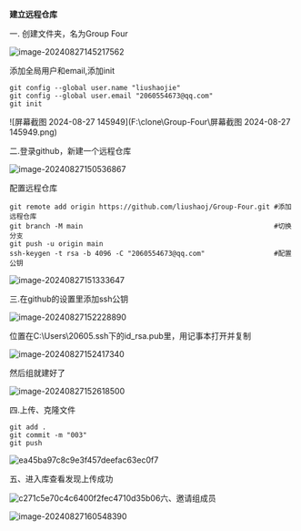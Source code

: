 **建立远程仓库**

一. 创建文件夹，名为Group Four

![image-20240827145217562](F:\clone\Group-Four\image-20240827145217562.png)

添加全局用户和email,添加init

```
git config --global user.name "liushaojie"
git config --global user.email "2060554673@qq.com"
git init
```

![屏幕截图 2024-08-27 145949](F:\clone\Group-Four\屏幕截图 2024-08-27 145949.png)

二.登录github，新建一个远程仓库

![image-20240827150536867](F:\clone\Group-Four\image-20240827150536867.png)

配置远程仓库

```
git remote add origin https://github.com/liushaoj/Group-Four.git #添加远程仓库
git branch -M main                                               #切换分支
git push -u origin main
ssh-keygen -t rsa -b 4096 -C "2060554673@qq.com"                 #配置公钥
```

![image-20240827151333647](F:\clone\Group-Four\image-20240827151333647.png)

三.在github的设置里添加ssh公钥

![image-20240827152228890](F:\clone\Group-Four\image-20240827152228890.png)

位置在C:\Users\20605\.ssh下的id_rsa.pub里，用记事本打开并复制

![image-20240827152417340](F:\clone\Group-Four\image-20240827152417340.png)

然后组就建好了

![image-20240827152618500](F:\clone\Group-Four\image-20240827152618500.png)

四.上传、克隆文件

```
git add .
git commit -m "003"
git push
```

![ea45ba97c8c9e3f457deefac63ec0f7](F:\clone\Group-Four\ea45ba97c8c9e3f457deefac63ec0f7.png)

五、进入库查看发现上传成功

![c271c5e70c4c6400f2fec4710d35b06](F:\clone\Group-Four\c271c5e70c4c6400f2fec4710d35b06.png)六、邀请组成员

![image-20240827160548390](F:\clone\Group-Four\image-20240827160548390.png)